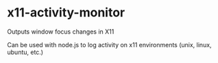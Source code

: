 # x11-activity-monitor
Outputs window focus changes in X11

Can be used with node.js to log activity on x11 environments (unix, linux, ubuntu, etc.)
